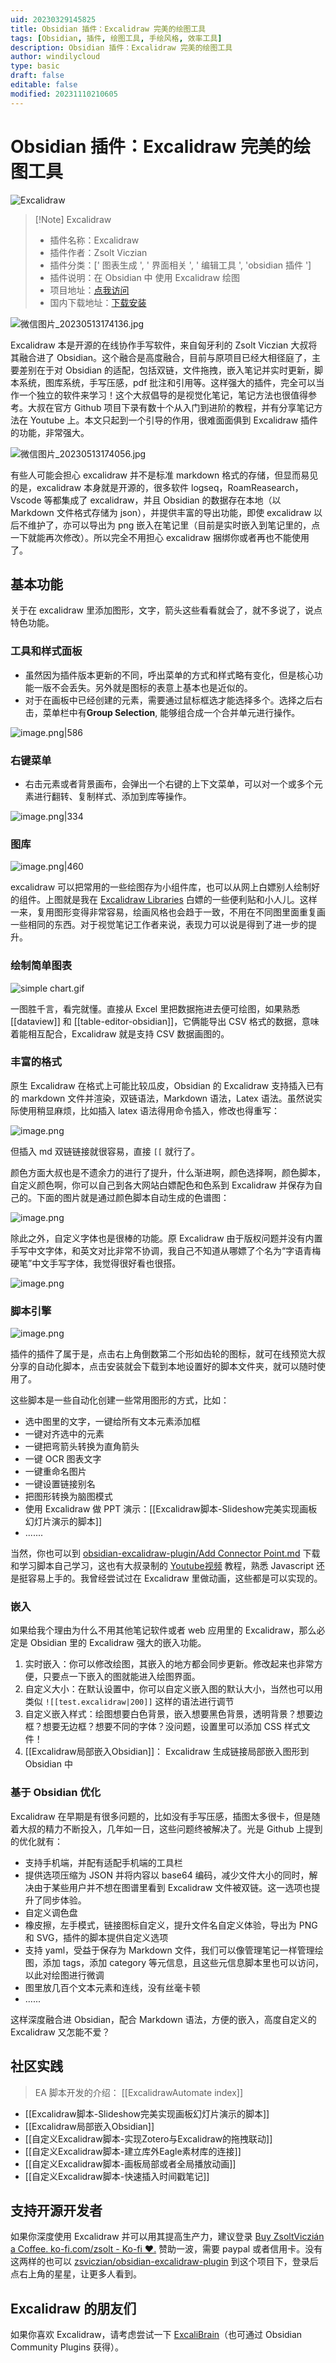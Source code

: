 ```yaml
---
uid: 20230329145825
title: Obsidian 插件：Excalidraw 完美的绘图工具
tags: [Obsidian, 插件, 绘图工具, 手绘风格, 效率工具]
description: Obsidian 插件：Excalidraw 完美的绘图工具
author: windilycloud
type: basic
draft: false
editable: false
modified: 20231110210605
---
```


# Obsidian 插件：Excalidraw 完美的绘图工具

![Excalidraw](https://cdn.pkmer.cn/covers/obsidian-excalidraw-plugin.PNG!pkmer)

> [!Note] Excalidraw
> - 插件名称：Excalidraw
> - 插件作者：Zsolt Viczian
> - 插件分类：[' 图表生成 ', ' 界面相关 ', ' 编辑工具 ', 'obsidian 插件 ']
> - 插件说明：在 Obsidian 中 使用 Excalidraw 绘图
> - 项目地址：[点我访问](https://github.com/zsviczian/obsidian-excalidraw-plugin)
> - 国内下载地址：[下载安装](https://pkmer.cn/products/plugin/pluginMarket/?obsidian-excalidraw-plugin)

![微信图片_20230513174136.jpg](https://cdn.pkmer.cn/images/%E5%BE%AE%E4%BF%A1%E5%9B%BE%E7%89%87_20230513174136.jpg!pkmer)

Excalidraw 本是开源的在线协作手写软件，来自匈牙利的 Zsolt Viczian 大叔将其融合进了 Obsidian。这个融合是高度融合，目前与原项目已经大相径庭了，主要差别在于对 Obsidian 的适配，包括双链，文件拖拽，嵌入笔记并实时更新，脚本系统，图库系统，手写压感，pdf 批注和引用等。这样强大的插件，完全可以当作一个独立的软件来学习！这个大叔倡导的是视觉化笔记，笔记方法也很值得参考。大叔在官方 Github 项目下录有数十个从入门到进阶的教程，并有分享笔记方法在 Youtube 上。本文只起到一个引导的作用，很难面面俱到 Excalidraw 插件的功能，非常强大。

![微信图片_20230513174056.jpg](https://cdn.pkmer.cn/images/%E5%BE%AE%E4%BF%A1%E5%9B%BE%E7%89%87_20230513174056.jpg!pkmer)

有些人可能会担心 excalidraw 并不是标准 markdown 格式的存储，但显而易见的是，excalidraw 本身就是开源的，很多软件 logseq，RoamReasearch，Vscode 等都集成了 excalidraw，并且 Obsidian 的数据存在本地（以 Markdown 文件格式存储为 json），并提供丰富的导出功能，即使 excalidraw 以后不维护了，亦可以导出为 png 嵌入在笔记里（目前是实时嵌入到笔记里的，点一下就能再次修改）。所以完全不用担心 excalidraw 捆绑你或者再也不能使用了。

## 基本功能

关于在 excalidraw 里添加图形，文字，箭头这些看看就会了，就不多说了，说点特色功能。

### 工具和样式面板

- 虽然因为插件版本更新的不同，呼出菜单的方式和样式略有变化，但是核心功能一版不会丢失。另外就是图标的表意上基本也是近似的。
- 对于在画板中已经创建的元素，需要通过鼠标框选才能选择多个。选择之后右击，菜单栏中有**Group Selection**, 能够组合成一个合并单元进行操作。

![image.png|586](https://cdn.pkmer.cn/images/20230801151638.png!pkmer)

### 右键菜单

- 右击元素或者背景画布，会弹出一个右键的上下文菜单，可以对一个或多个元素进行翻转、复制样式、添加到库等操作。

![image.png|334](https://cdn.pkmer.cn/images/20230801155050.png!pkmer)

### 图库

![image.png|460](https://cdn.pkmer.cn/images/20230513192018.png!pkmer)

excalidraw 可以把常用的一些绘图存为小组件库，也可以从网上白嫖别人绘制好的组件。上图就是我在 [Excalidraw Libraries](https://libraries.excalidraw.com/?target=_blank&referrer=app%3A%2F%2Fobsidian.md&useHash=true&token=QsBDpV33IaUrThzJN19Od&theme=dark&version=2&sort=default) 白嫖的一些便利贴和小人儿。这样一来，复用图形变得非常容易，绘画风格也会趋于一致，不用在不同图里面重复画一些相同的东西。对于视觉笔记工作者来说，表现力可以说是得到了进一步的提升。

### 绘制简单图表

![simple chart.gif](https://cdn.pkmer.cn/images/simple%20chart.gif!pkmer)

一图胜千言，看完就懂。直接从 Excel 里把数据拖进去便可绘图，如果熟悉 [[dataview]] 和 [[table-editor-obsidian]]，它俩能导出 CSV 格式的数据，意味着能相互配合，Excalidraw 就是支持 CSV 数据画图的。

### 丰富的格式

原生 Excalidraw 在格式上可能比较瓜皮，Obsidian 的 Excalidraw 支持插入已有的 markdown 文件并渲染，双链语法，Markdown 语法，Latex 语法。虽然说实际使用稍显麻烦，比如插入 latex 语法得用命令插入，修改也得重写：

![image.png](https://cdn.pkmer.cn/images/20230514095151.png!pkmer)

但插入 md 双链链接就很容易，直接 `[[` 就行了。

颜色方面大叔也是不遗余力的进行了提升，什么渐进啊，颜色选择啊，颜色脚本，自定义颜色啊，你可以自己到各大网站白嫖配色和色系到 Excalidraw 并保存为自己的。下面的图片就是通过颜色脚本自动生成的色谱图：

![image.png](https://cdn.pkmer.cn/images/20230514102238.png!pkmer)

除此之外，自定义字体也是很棒的功能。原 Excalidraw 由于版权问题并没有内置手写中文字体，和英文对比非常不协调，我自己不知道从哪嫖了个名为“字语青梅硬笔”中文手写字体，我觉得很好看也很搭。

![image.png](https://cdn.pkmer.cn/images/20230514101504.png!pkmer)

### 脚本引擎

![image.png](https://cdn.pkmer.cn/images/20230514100009.png!pkmer)

插件的插件了属于是，点击右上角倒数第二个形如齿轮的图标，就可在线预览大叔分享的自动化脚本，点击安装就会下载到本地设置好的脚本文件夹，就可以随时使用了。

这些脚本是一些自动化创建一些常用图形的方式，比如：

- 选中图里的文字，一键给所有文本元素添加框
- 一键对齐选中的元素
- 一键把弯箭头转换为直角箭头
- 一键 OCR 图表文字
- 一键重命名图片
- 一键设置链接别名
- 把图形转换为脑图模式
- 使用 Excalidraw 做 PPT 演示：[[Excalidraw脚本-Slideshow完美实现画板幻灯片演示的脚本]]
- .......

当然，你也可以到 [obsidian-excalidraw-plugin/Add Connector Point.md](https://github.com/zsviczian/obsidian-excalidraw-plugin/blob/master/ea-scripts/Add%20Connector%20Point.md) 下载和学习脚本自己学习，这也有大叔录制的 [Youtube视频](https://www.youtube.com/watch?v=hePJcObHIso&feature=youtu.be) 教程，熟悉 Javascript 还是挺容易上手的。我曾经尝试过在 Excalidraw 里做动画，这些都是可以实现的。

### 嵌入

如果给我个理由为什么不用其他笔记软件或者 web 应用里的 Excalidraw，那么必定是 Obsidian 里的 Excalidraw 强大的嵌入功能。

1. 实时嵌入：你可以修改绘图，其嵌入的地方都会同步更新。修改起来也非常方便，只要点一下嵌入的图就能进入绘图界面。
2. 自定义大小：在默认设置中，你可以自定义嵌入图的默认大小，当然也可以用类似 `![[test.excalidraw|200]]` 这样的语法进行调节
3. 自定义嵌入样式：绘图想要白色背景，嵌入想要黑色背景，透明背景？想要边框？想要无边框？想要不同的字体？没问题，设置里可以添加 CSS 样式文件！
4. [[Excalidraw局部嵌入Obsidian]]： Excalidraw 生成链接局部嵌入图形到 Obsidian 中

### 基于 Obsidian 优化

Excalidraw 在早期是有很多问题的，比如没有手写压感，插图太多很卡，但是随着大叔的精力不断投入，几年如一日，这些问题终被解决了。光是 Github 上提到的优化就有：

- 支持手机端，并配有适配手机端的工具栏
- 提供选项压缩为 JSON 并将内容以 base64 编码，减少文件大小的同时，解决由于某些用户并不想在图谱里看到 Excalidraw 文件被双链。这一选项也提升了同步体验。
- 自定义调色盘
- 橡皮擦，左手模式，链接图标自定义，提升文件名自定义体验，导出为 PNG 和 SVG，插件的脚本提供自定义选项
- 支持 yaml，受益于保存为 Markdown 文件，我们可以像管理笔记一样管理绘图，添加 tags，添加 category 等元信息，且这些元信息脚本里也可以访问，以此对绘图进行微调
- 图里放几百个文本元素和连线，没有丝毫卡顿
- ......

这样深度融合进 Obsidian，配合 Markdown 语法，方便的嵌入，高度自定义的 Excalidraw 又怎能不爱？

## 社区实践

> EA 脚本开发的介绍： [[ExcalidrawAutomate index]]

- [[Excalidraw脚本-Slideshow完美实现画板幻灯片演示的脚本]]
- [[Excalidraw局部嵌入Obsidian]]
- [[自定义Excalidraw脚本-实现Zotero与Excalidraw的拖拽联动]]
- [[自定义Excalidraw脚本-建立库外Eagle素材库的连接]]
- [[自定义Excalidraw脚本-画板局部或者全局播放动画]]
- [[自定义Excalidraw脚本-快速插入时间戳笔记]]

## 支持开源开发者

如果你深度使用 Excalidraw 并可以用其提高生产力，建议登录 [Buy ZsoltViczián a Coffee. ko-fi.com/zsolt - Ko-fi ❤️.](https://ko-fi.com/zsolt) 赞助一波，需要 paypal 或者信用卡。没有这两样的也可以 [zsviczian/obsidian-excalidraw-plugin](https://github.com/zsviczian/obsidian-excalidraw-plugin) 到这个项目下，登录后点右上角的星星，让更多人看到。

## Excalidraw 的朋友们

如果你喜欢 Excalidraw，请考虑尝试一下 [ExcaliBrain](https://github.com/zsviczian/excalibrain)（也可通过 Obsidian Community Plugins 获得）。